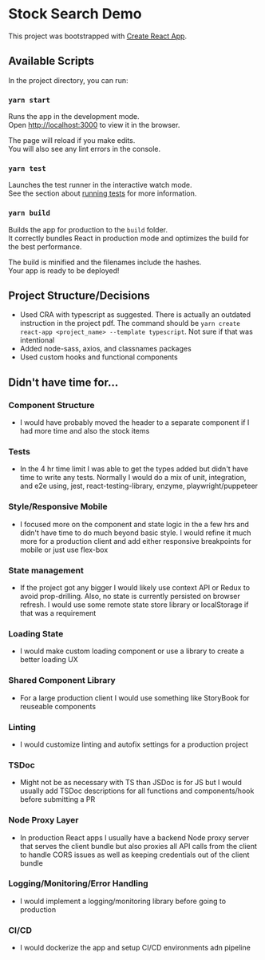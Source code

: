 # Stock Search Demo

This project was bootstrapped with [Create React App](https://github.com/facebook/create-react-app).

## Available Scripts

In the project directory, you can run:

### `yarn start`

Runs the app in the development mode.\
Open [http://localhost:3000](http://localhost:3000) to view it in the browser.

The page will reload if you make edits.\
You will also see any lint errors in the console.

### `yarn test`

Launches the test runner in the interactive watch mode.\
See the section about [running tests](https://facebook.github.io/create-react-app/docs/running-tests) for more information.

### `yarn build`

Builds the app for production to the `build` folder.\
It correctly bundles React in production mode and optimizes the build for the best performance.

The build is minified and the filenames include the hashes.\
Your app is ready to be deployed!


## Project Structure/Decisions
- Used CRA with typescript as suggested. There is actually an outdated instruction in the project pdf. The command should be `yarn create react-app <project_name> --template typescript`. Not sure if that was intentional
- Added node-sass, axios, and classnames packages
- Used custom hooks and functional components

## Didn't have time for...

### Component Structure
- I would have probably moved the header to a separate component if I had more time and also the stock items
### Tests
- In the 4 hr time limit I was able to get the types added but didn't have time to write any tests. Normally I would do a mix of unit, integration, and e2e using, jest, react-testing-library,  enzyme, playwright/puppeteer

### Style/Responsive Mobile
- I focused more on the component and state logic in the a few hrs and didn't have time to do much beyond basic style. I would refine it much more for a production client and add either responsive breakpoints for mobile or just use flex-box

### State management
- If the project got any bigger I would likely use context API or Redux to avoid prop-drilling. Also, no state is currently persisted on browser refresh. I would use some remote state store library or localStorage if that was a requirement

### Loading State
- I would make custom loading component or use a library to create a better loading UX
### Shared Component Library
- For a large production client I would use something like StoryBook for reuseable components
### Linting
- I would customize linting and autofix settings for a production project

### TSDoc
- Might not be as necessary with TS than JSDoc is for JS but I would usually add TSDoc descriptions for all functions and components/hook before submitting a PR
### Node Proxy Layer
- In production React apps I usually have a backend Node proxy server that serves the client bundle but also proxies all API calls from the client to handle CORS issues as well as keeping credentials out of the client bundle

### Logging/Monitoring/Error Handling
- I would implement a logging/monitoring library before going to production

### CI/CD
- I would dockerize the app and setup CI/CD environments adn pipeline


